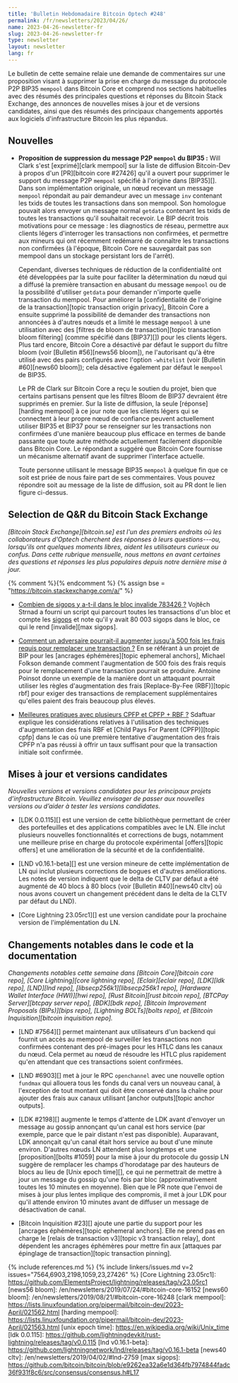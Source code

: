 ```yaml
---
title: 'Bulletin Hebdomadaire Bitcoin Optech #248'
permalink: /fr/newsletters/2023/04/26/
name: 2023-04-26-newsletter-fr
slug: 2023-04-26-newsletter-fr
type: newsletter
layout: newsletter
lang: fr
---
```

Le bulletin de cette semaine relaie une demande de commentaires sur une
proposition visant à supprimer la prise en charge du message du protocole
P2P BIP35 `mempool` dans Bitcoin Core et comprend nos sections habituelles
avec des résumés des principales questions et réponses du Bitcoin Stack Exchange,
des annonces de nouvelles mises à jour et de versions candidates, ainsi que
des résumés des principaux changements apportés aux logiciels d'infrastructure
Bitcoin les plus répandus.


## Nouvelles

- **Proposition de suppression du message P2P `mempool` du BIP35 :** Will Clark
  s'est [exprimé][clark mempool] sur la liste de diffusion Bitcoin-Dev à propos d'un
  [PR][bitcoin core #27426] qu'il a ouvert pour supprimer le support du message
  P2P `mempool` spécifié à l'origine dans [BIP35][]. Dans son implémentation
  originale, un nœud recevant un message `mempool` répondait au pair demandeur
  avec un message `inv` contenant les txids de toutes les transactions dans son
  mempool. Son homologue pouvait alors envoyer un message normal `getdata`
  contenant les txids de toutes les transactions qu'il souhaitait recevoir.
  Le BIP décrit trois motivations pour ce message : les diagnostics de réseau,
  permettre aux clients légers d'interroger les transactions non confirmées,
  et permettre aux mineurs qui ont récemment redémarré de connaître les
  transactions non confirmées (à l'époque, Bitcoin Core ne sauvegardait pas
  son mempool dans un stockage persistant lors de l'arrêt).

    Cependant, diverses techniques de réduction de la confidentialité ont été
    développées par la suite pour faciliter la détermination du nœud qui a diffusé
    la première transaction en abusant du message `mempool` ou de la possibilité
    d'utiliser `getdata` pour demander n'importe quelle transaction du mempool.
    Pour améliorer la [confidentialité de l'origine de la transaction][topic
    transaction origin privacy], Bitcoin Core a ensuite supprimé la possibilité
    de demander des transactions non annoncées à d'autres nœuds et a limité le
    message `mempool` à une utilisation avec des [filtres de bloom de transaction][topic
    transaction bloom filtering] (comme spécifié dans [BIP37][]) pour les clients légers.
    Plus tard encore, Bitcoin Core a désactivé par défaut le support du filtre bloom
    (voir [Bulletin #56][news56 bloom]), ne l'autorisant qu'à être utilisé avec des
    pairs configurés avec l'option `-whitelist` (voir [Bulletin #60][news60 bloom]);
    cela désactive également par défaut le `mempool` de BIP35.

    Le PR de Clark sur Bitcoin Core a reçu le soutien du projet, bien que certains
    partisans pensent que les filtres Bloom de BIP37 devraient être supprimés en
    premier. Sur la liste de diffusion, la seule [réponse][harding mempool] à ce
    jour note que les clients légers qui se connectent à leur propre nœud de confiance
    peuvent actuellement utiliser BIP35 et BIP37 pour se renseigner sur les transactions
    non confirmées d'une manière beaucoup plus efficace en termes de bande passante que
    toute autre méthode actuellement facilement disponible dans Bitcoin Core. Le
    répondant a suggéré que Bitcoin Core fournisse un mécanisme alternatif avant de
    supprimer l'interface actuelle.

    Toute personne utilisant le message BIP35 `mempool` à quelque fin que ce soit est
    priée de nous faire part de ses commentaires. Vous pouvez répondre soit au message
    de la liste de diffusion, soit au PR dont le lien figure ci-dessus.

## Selection de Q&R du Bitcoin Stack Exchange

*[Bitcoin Stack Exchange][bitcoin.se] est l'un des premiers endroits
où les collaborateurs d'Optech cherchent des réponses à leurs questions---ou,
lorsqu'ils ont quelques moments libres, aident les utilisateurs
curieux ou confus. Dans cette rubrique mensuelle, nous mettons en avant
certaines des questions et réponses les plus populaires depuis notre dernière mise à jour.*

{% comment %}<!-- https://bitcoin.stackexchange.com/search?tab=votes&q=created%3a1m..%20is%3aanswer -->{% endcomment %}
{% assign bse = "https://bitcoin.stackexchange.com/a/" %}

- [Combien de sigops y a-t-il dans le bloc invalide 783426 ?]({{bse}}117837)
  Vojtěch Strnad a fourni un script qui parcourt toutes les transactions d'un bloc
  et compte les [sigops]({{bse}}117359) et note qu'il y avait 80 003 sigops dans le bloc,
  ce qui le rend [invalide][max sigops].

- [Comment un adversaire pourrait-il augmenter jusqu'à 500 fois les frais requis pour remplacer une transaction ?]({{bse}}117734)
  En se référant à un projet de BIP pour les [ancrages éphémères][topic ephemeral
  anchors], Michael Folkson demande comment l'augmentation de 500 fois des frais
  requis pour le remplacement d'une transaction pourrait se produire. Antoine
  Poinsot donne un exemple de la manière dont un attaquant pourrait utiliser les
  règles d'augmentation des frais [Replace-By-Fee (RBF)][topic rbf] pour exiger
  des transactions de remplacement supplémentaires qu'elles paient des frais
  beaucoup plus élevés.

- [Meilleures pratiques avec plusieurs CPFP et CPFP + RBF ?]({{bse}}117877)
  Sdaftuar explique les considérations relatives à l'utilisation des techniques
  d'augmentation des frais RBF et [Child Pays For Parent (CPFP)][topic cpfp]
  dans le cas où une première tentative d'augmentation des frais CPFP n'a pas
  réussi à offrir un taux suffisant pour que la transaction initiale soit confirmée.

## Mises à jour et versions candidates

*Nouvelles versions et versions candidates pour les principaux projets d’infrastructure
Bitcoin. Veuillez envisager de passer aux nouvelles versions ou d’aider à tester
les versions candidates.*

- [LDK 0.0.115][] est une version de cette bibliothèque permettant de créer
  des portefeuilles et des applications compatibles avec le LN. Elle inclut
  plusieurs nouvelles fonctionnalités et corrections de bugs, notamment une
  meilleure prise en charge du protocole expérimental [offers][topic offers]
  et une amélioration de la sécurité et de la confidentialité.

- [LND v0.16.1-beta][] est une version mineure de cette implémentation de LN
  qui inclut plusieurs corrections de bogues et d'autres améliorations. Les
  notes de version indiquent que le delta de CLTV par défaut a été augmenté
  de 40 blocs à 80 blocs (voir [Bulletin #40][news40 cltv] où nous avons
  couvert un changement précédent dans le delta de la CLTV par défaut du LND).

- [Core Lightning 23.05rc1][] est une version candidate pour la prochaine
  version de l'implémentation du LN.

## Changements notables dans le code et la documentation

*Changements notables cette semaine dans [Bitcoin Core][bitcoin core repo], [Core
Lightning][core lightning repo], [Eclair][eclair repo], [LDK][ldk repo],
[LND][lnd repo], [libsecp256k1][libsecp256k1 repo], [Hardware Wallet
Interface (HWI)][hwi repo], [Rust Bitcoin][rust bitcoin repo], [BTCPay
Server][btcpay server repo], [BDK][bdk repo], [Bitcoin Improvement
Proposals (BIPs)][bips repo], [Lightning BOLTs][bolts repo], et
[Bitcoin Inquisition][bitcoin inquisition repo].*

- [LND #7564][] permet maintenant aux utilisateurs d'un backend qui fournit
  un accès au mempool de surveiller les transactions non confirmées contenant
  des pré-images pour les HTLC dans les canaux du nœud. Cela permet au nœud
  de résoudre les HTLC plus rapidement qu'en attendant que ces transactions
  soient confirmées.

- [LND #6903][] met à jour le RPC `openchannel` avec une nouvelle option `fundmax`
qui allouera tous les fonds du canal vers un nouveau canal, à l'exception de
tout montant qui doit être conservé dans la chaîne pour ajouter des frais aux
canaux utilisant [anchor outputs][topic anchor outputs].

- [LDK #2198][] augmente le temps d'attente de LDK avant d'envoyer un message
  au gossip annonçant qu'un canal est hors service (par exemple, parce que le
  pair distant n'est pas disponible). Auparavant, LDK annonçait qu'un canal
  était hors service au bout d'une minute environ. D'autres nœuds LN attendent
  plus longtemps et une [proposition][bolts #1059] pour la mise à jour du
  protocole du gossip LN suggère de remplacer les champs d'horodatage par des
  hauteurs de blocs au lieu de [Unix epoch time][], ce qui ne permettrait de
  mettre à jour un message du gossip qu'une fois par bloc (approximativement
  toutes les 10 minutes en moyenne). Bien que le PR note que l'envoi de mises
  à jour plus lentes implique des compromis, il met à jour LDK pour qu'il
  attende environ 10 minutes avant de diffuser un message de désactivation
  de canal.

- [Bitcoin Inquisition #23][] ajoute une partie du support pour les [ancrages
éphémères][topic ephemeral anchors]. Elle ne prend pas en charge le [relais de
transaction v3][topic v3 transaction relay], dont dépendent les ancrages éphémères
pour mettre fin aux [attaques par épinglage de transaction][topic transaction pinning].

{% include references.md %}
{% include linkers/issues.md v=2 issues="7564,6903,2198,1059,23,27426" %}
[Core Lightning 23.05rc1]: https://github.com/ElementsProject/lightning/releases/tag/v23.05rc1
[news56 bloom]: /en/newsletters/2019/07/24/#bitcoin-core-16152
[news60 bloom]: /en/newsletters/2019/08/21/#bitcoin-core-16248
[clark mempool]: https://lists.linuxfoundation.org/pipermail/bitcoin-dev/2023-April/021562.html
[harding mempool]: https://lists.linuxfoundation.org/pipermail/bitcoin-dev/2023-April/021563.html
[unix epoch time]: https://en.wikipedia.org/wiki/Unix_time
[ldk 0.0.115]: https://github.com/lightningdevkit/rust-lightning/releases/tag/v0.0.115
[lnd v0.16.1-beta]: https://github.com/lightningnetwork/lnd/releases/tag/v0.16.1-beta
[news40 cltv]: /en/newsletters/2019/04/02/#lnd-2759
[max sigops]: https://github.com/bitcoin/bitcoin/blob/e9262ea32a6e1d364fb7974844fadc36f931f8c6/src/consensus/consensus.h#L17
